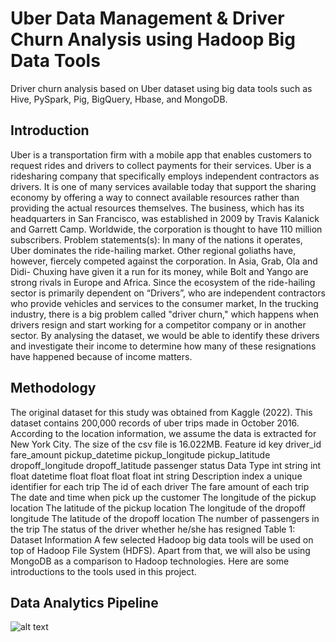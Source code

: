 # Uber Data Management & Driver Churn Analysis using Hadoop Big Data Tools
Driver churn analysis based on Uber dataset using big data tools such as Hive, PySpark, Pig, BigQuery, Hbase, and MongoDB.

## Introduction
Uber is a transportation firm with a mobile app that enables customers to request rides and drivers to collect payments for their services. Uber is a ridesharing company that specifically employs independent contractors as drivers. It is one of many services available today that support the sharing economy by offering a way to connect available resources rather than providing the actual resources themselves. The business, which has its headquarters in San Francisco, was established in 2009 by Travis Kalanick and Garrett Camp. Worldwide, the corporation is thought to have 110 million subscribers.
Problem statements(s): In many of the nations it operates, Uber dominates the ride-hailing market. Other regional goliaths have, however, fiercely competed against the corporation. In Asia, Grab, Ola and Didi- Chuxing have given it a run for its money, while Bolt and Yango are strong rivals in Europe and Africa.
Since the ecosystem of the ride-hailing sector is primarily dependent on “Drivers”, who are independent contractors who provide vehicles and services to the consumer market, In the trucking industry, there is a big problem called "driver churn," which happens when drivers resign and start working for a competitor company or in another sector. By analysing the dataset, we would be able to identify these drivers and investigate their income to determine how many of these resignations have happened because of income matters.

## Methodology
The original dataset for this study was obtained from Kaggle (2022). This dataset contains 200,000 records of uber trips made in October 2016. According to the location information, we assume the data is extracted for New York City. The size of the csv file is 16.022MB.
Feature
id
key
driver_id fare_amount pickup_datetime pickup_longitude pickup_latitude dropoff_longitude dropoff_latitude passenger
status
Data Type
int string int
float datetime float float float float
int string
Description
index
a unique identifier for each trip
The id of each driver
The fare amount of each trip
The date and time when pick up the customer
The longitude of the pickup location
The latitude of the pickup location
The longitude of the dropoff longitude
The latitude of the dropoff location
The number of passengers in the trip
The status of the driver whether he/she has resigned
Table 1: Dataset Information
A few selected Hadoop big data tools will be used on top of Hadoop File System (HDFS). Apart from that, we will also be using MongoDB as a comparison to Hadoop technologies. Here are some introductions to the tools used in this project.

## Data Analytics Pipeline

![alt text](https://github.com/[Hosseinglm]/[Uber_driver_churn_analysis_BigData]/blob/[main]/Pipeline.png?raw=true)
